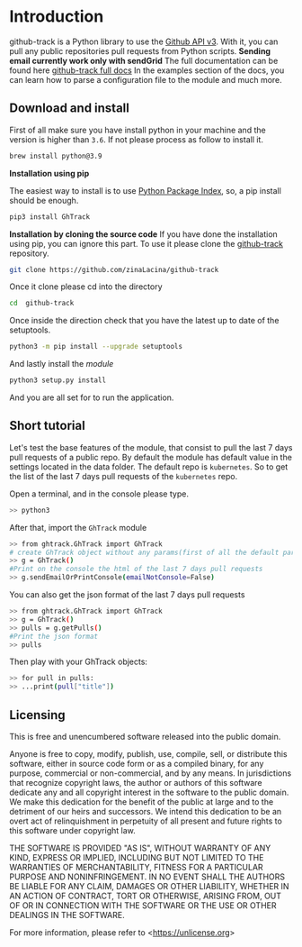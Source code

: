 Introduction
============

github-track is a Python library to use the [Github API v3](http://developer.github.com/v3). With it, you can pull any public repositories pull requests from Python scripts. **Sending email currently work only with sendGrid**
The full documentation can be found here [github-track full docs](https://zinalacina.github.io/github-track/index.html)
In the examples section of the docs, you can learn how to parse a configuration file to the module and much more.

Download and install
--------------------

First of all make sure you have install python in your machine and the version is higher than `3.6`. If not please process as follow to install it. 
```bash 
brew install python@3.9
```
**Installation using pip**

The easiest way to install is to use  [Python Package Index](https://pypi.org/project/GhTrack/),
so, a pip install should be enough.
```bash
pip3 install GhTrack
```

**Installation by cloning the source code**
If you have done the installation using pip, you can ignore this part.
To use it please clone the [github-track](https://github.com/zinaLacina/github-track) repository.
```bash
git clone https://github.com/zinaLacina/github-track
```
Once it clone please cd into the directory 
```bash
cd  github-track
```
Once inside the direction check that you have the latest up to date of the setuptools. 
 ```bash
 python3 -m pip install --upgrade setuptools
 ```
 And lastly install the *module* 
 ```bash
 python3 setup.py install
 ``` 
 And you are all set for to run the application.

Short tutorial
--------------

Let's test the base features of the module, that consist to pull the last 7 days pull requests of a public repo. By default the module has default value in the settings located in the data folder. The default repo is `kubernetes`. So to get the list of the last 7 days pull requests of the `kubernetes` repo.

Open a terminal, and in the console please type.
```bash
>> python3
``` 
After that, import the `GhTrack` module 
```bash
>> from ghtrack.GhTrack import GhTrack
# create GhTrack object without any params(first of all the default params)
>> g = GhTrack() 
#Print on the console the html of the last 7 days pull requests 
>> g.sendEmailOrPrintConsole(emailNotConsole=False)
```

You can also get the json format of the last 7 days pull requests 
```bash
>> from ghtrack.GhTrack import GhTrack 
>> g = GhTrack() 
>> pulls = g.getPulls()
#Print the json format 
>> pulls
```
Then play with your GhTrack objects:
```bash
>> for pull in pulls:
>> ...print(pull["title"])
```

Licensing
---------

This is free and unencumbered software released into the public domain.

Anyone is free to copy, modify, publish, use, compile, sell, or distribute this software, either in source code form or as a compiled binary, for any purpose, commercial or non-commercial, and by any means. In jurisdictions that recognize copyright laws, the author or authors of this software dedicate any and all copyright interest in the software to the public domain. We make this dedication for the benefit of the public at large and to the detriment of our heirs and successors. We intend this dedication to be an overt act of relinquishment in perpetuity of all present and future rights to this software under copyright law.

THE SOFTWARE IS PROVIDED "AS IS", WITHOUT WARRANTY OF ANY KIND, EXPRESS OR IMPLIED, INCLUDING BUT NOT LIMITED TO THE WARRANTIES OF MERCHANTABILITY, FITNESS FOR A PARTICULAR PURPOSE AND NONINFRINGEMENT. IN NO EVENT SHALL THE AUTHORS BE LIABLE FOR ANY CLAIM, DAMAGES OR OTHER LIABILITY, WHETHER IN AN ACTION OF CONTRACT, TORT OR OTHERWISE, ARISING FROM, OUT OF OR IN CONNECTION WITH THE SOFTWARE OR THE USE OR OTHER DEALINGS IN THE SOFTWARE.

For more information, please refer to \<<https://unlicense.org>\>
